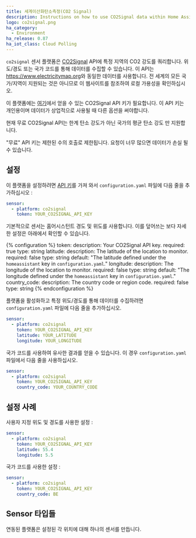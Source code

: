 ```yaml
---
title: 세계이산화탄소측정(CO2 Signal)
description: Instructions on how to use CO2Signal data within Home Assistant
logo: co2signal.png
ha_category:
  - Environment
ha_release: 0.87
ha_iot_class: Cloud Polling
---
```


`co2signal` 센서 플랫폼은 [CO2Signal](https://www.co2signal.com/) API에 특정 지역의 CO2 강도를 쿼리합니다. 위도/경도 또는 국가 코드를 통해 데이터를 수집할 수 있습니다. 이 API는 <https://www.electricitymap.org>와 동일한 데이터를 사용합니다. 전 세계의 모든 국가/지역이 지원되는 것은 아니므로 이 웹사이트를 참조하여 로컬 가용성을 확인하십시오.

이 플랫폼에는 [여기](https://www.co2signal.com/)에서 얻을 수 있는 CO2Signal API 키가 필요합니다. 이 API 키는 개인용이며 데이터가 상업적으로 사용될 때 다른 옵션을 써야합니다.

현재 무료 CO2Signal API는 한계 탄소 강도가 아닌 국가의 평균 탄소 강도 만 지원합니다.

<div class='note warning'>
"무료" API 키는 제한된 수의 호출로 제한됩니다. 요청이 너무 많으면 데이터가 손실 될 수 있습니다.
</div>

## 설정

이 플랫폼을 설정하려면 [API 키](https://www.co2signal.com/)를 가져 와서 `configuration.yaml` 파일에 다음 줄을 추가하십시오 :

```yaml
sensor:
  - platform: co2signal
    token: YOUR_CO2SIGNAL_API_KEY
```

기본적으로 센서는 홈어시스턴트 경도 및 위도를 사용합니다. 이를 덮어쓰는 보다 자세한 설정은 아래에서 확인할 수 있습니다.

{% configuration %}
token:
  description: Your CO2Signal API key.
  required: true
  type: string
latitude:
  description: The latitude of the location to monitor.
  required: false
  type: string
  default: "The latitude defined under the `homeassistant` key in `configuration.yaml`."
longitude:
  description: The longitude of the location to monitor.
  required: false
  type: string
  default: "The longitude defined under the `homeassistant` key in `configuration.yaml`."
country_code:
  description: The country code or region code.
  required: false
  type: string
{% endconfiguration %}

플랫폼을 활성화하고 특정 위도/경도를 통해 데이터를 수집하려면 `configuration.yaml` 파일에 다음 줄을 추가하십시오.

```yaml
sensor:
  - platform: co2signal
    token: YOUR_CO2SIGNAL_API_KEY
    latitude: YOUR_LATITUDE
    longitude: YOUR_LONGITUDE
```

국가 코드를 사용하여 유사한 결과를 얻을 수 있습니다. 이 경우 `configuration.yaml` 파일에서 다음 줄을 사용하십시오.

```yaml
sensor:
  - platform: co2signal
    token: YOUR_CO2SIGNAL_API_KEY
    country_code: YOUR_COUNTRY_CODE
```

## 설정 사례

사용자 지정 위도 및 경도를 사용한 설정 :

```yaml
sensor:
  - platform: co2signal
    token: YOUR_CO2SIGNAL_API_KEY
    latitude: 55.4
    longitude: 5.5
```

국가 코드를 사용한 설정 :

```yaml
sensor:
  - platform: co2signal
    token: YOUR_CO2SIGNAL_API_KEY
    country_code: BE
```

## Sensor 타입들

연동된 플랫폼은 설정된 각 위치에 대해 하나의 센서를 만듭니다.
